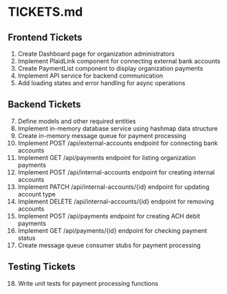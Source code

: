 # TICKETS.md

## Frontend Tickets
1. Create Dashboard page for organization administrators
2. Implement PlaidLink component for connecting external bank accounts
3. Create PaymentList component to display organization payments
4. Implement API service for backend communication
5. Add loading states and error handling for async operations

## Backend Tickets
7. Define models and other required entities
8. Implement in-memory database service using hashmap data structure
9. Create in-memory message queue for payment processing
10. Implement POST /api/external-accounts endpoint for connecting bank accounts
11. Implement GET /api/payments endpoint for listing organization payments
12. Implement POST /api/internal-accounts endpoint for creating internal accounts
13. Implement PATCH /api/internal-accounts/{id} endpoint for updating account type
14. Implement DELETE /api/internal-accounts/{id} endpoint for removing accounts
15. Implement POST /api/payments endpoint for creating ACH debit payments
16. Implement GET /api/payments/{id} endpoint for checking payment status
17. Create message queue consumer stubs for payment processing

## Testing Tickets
18. Write unit tests for payment processing functions